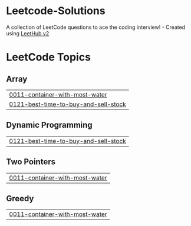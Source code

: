 # Leetcode-Solutions
A collection of LeetCode questions to ace the coding interview! - Created using [LeetHub v2](https://github.com/arunbhardwaj/LeetHub-2.0)

<!---LeetCode Topics Start-->
# LeetCode Topics
## Array
|  |
| ------- |
| [0011-container-with-most-water](https://github.com/PravinMalge/Leetcode-Solutions/tree/master/0011-container-with-most-water) |
| [0121-best-time-to-buy-and-sell-stock](https://github.com/PravinMalge/Leetcode-Solutions/tree/master/0121-best-time-to-buy-and-sell-stock) |
## Dynamic Programming
|  |
| ------- |
| [0121-best-time-to-buy-and-sell-stock](https://github.com/PravinMalge/Leetcode-Solutions/tree/master/0121-best-time-to-buy-and-sell-stock) |
## Two Pointers
|  |
| ------- |
| [0011-container-with-most-water](https://github.com/PravinMalge/Leetcode-Solutions/tree/master/0011-container-with-most-water) |
## Greedy
|  |
| ------- |
| [0011-container-with-most-water](https://github.com/PravinMalge/Leetcode-Solutions/tree/master/0011-container-with-most-water) |
<!---LeetCode Topics End-->